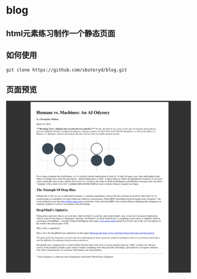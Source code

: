 # blog

##  html元素练习制作一个静态页面

## 如何使用
`git clone https://github.com/sbuteryd/blog.git`

## 页面预览
![picture](https://github.com/sbuteryd/blog/blob/master/image/home.png)
